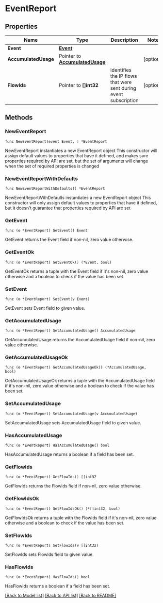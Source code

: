 # EventReport

## Properties

Name | Type | Description | Notes
------------ | ------------- | ------------- | -------------
**Event** | [**Event**](Event.md) |  | 
**AccumulatedUsage** | Pointer to [**AccumulatedUsage**](AccumulatedUsage.md) |  | [optional] 
**FlowIds** | Pointer to **[]int32** | Identifies the IP flows that were sent during event subscription | [optional] 

## Methods

### NewEventReport

`func NewEventReport(event Event, ) *EventReport`

NewEventReport instantiates a new EventReport object
This constructor will assign default values to properties that have it defined,
and makes sure properties required by API are set, but the set of arguments
will change when the set of required properties is changed

### NewEventReportWithDefaults

`func NewEventReportWithDefaults() *EventReport`

NewEventReportWithDefaults instantiates a new EventReport object
This constructor will only assign default values to properties that have it defined,
but it doesn't guarantee that properties required by API are set

### GetEvent

`func (o *EventReport) GetEvent() Event`

GetEvent returns the Event field if non-nil, zero value otherwise.

### GetEventOk

`func (o *EventReport) GetEventOk() (*Event, bool)`

GetEventOk returns a tuple with the Event field if it's non-nil, zero value otherwise
and a boolean to check if the value has been set.

### SetEvent

`func (o *EventReport) SetEvent(v Event)`

SetEvent sets Event field to given value.


### GetAccumulatedUsage

`func (o *EventReport) GetAccumulatedUsage() AccumulatedUsage`

GetAccumulatedUsage returns the AccumulatedUsage field if non-nil, zero value otherwise.

### GetAccumulatedUsageOk

`func (o *EventReport) GetAccumulatedUsageOk() (*AccumulatedUsage, bool)`

GetAccumulatedUsageOk returns a tuple with the AccumulatedUsage field if it's non-nil, zero value otherwise
and a boolean to check if the value has been set.

### SetAccumulatedUsage

`func (o *EventReport) SetAccumulatedUsage(v AccumulatedUsage)`

SetAccumulatedUsage sets AccumulatedUsage field to given value.

### HasAccumulatedUsage

`func (o *EventReport) HasAccumulatedUsage() bool`

HasAccumulatedUsage returns a boolean if a field has been set.

### GetFlowIds

`func (o *EventReport) GetFlowIds() []int32`

GetFlowIds returns the FlowIds field if non-nil, zero value otherwise.

### GetFlowIdsOk

`func (o *EventReport) GetFlowIdsOk() (*[]int32, bool)`

GetFlowIdsOk returns a tuple with the FlowIds field if it's non-nil, zero value otherwise
and a boolean to check if the value has been set.

### SetFlowIds

`func (o *EventReport) SetFlowIds(v []int32)`

SetFlowIds sets FlowIds field to given value.

### HasFlowIds

`func (o *EventReport) HasFlowIds() bool`

HasFlowIds returns a boolean if a field has been set.


[[Back to Model list]](../README.md#documentation-for-models) [[Back to API list]](../README.md#documentation-for-api-endpoints) [[Back to README]](../README.md)


